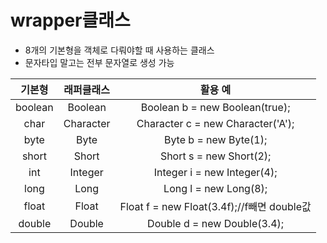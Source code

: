 # wrapper클래스
- 8개의 기본형을 객체로 다뤄야할 때 사용하는 클래스
- 문자타입 말고는 전부 문자열로 생성 가능

기본형 | 래퍼클래스 | 활용 예
:---:|:---:|:---:
boolean | Boolean | Boolean b = new Boolean(true);
char | Character | Character c = new Character('A');
byte | Byte | Byte b = new Byte(1);
short | Short | Short s = new Short(2);
int | Integer | Integer i = new Integer(4);
long | Long | Long l = new Long(8);
float | Float | Float f = new Float(3.4f);//f빼면 double값
double | Double | Double d = new Double(3.4);


